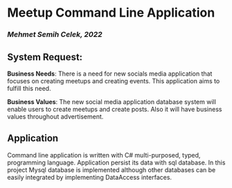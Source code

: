# Meetup Command Line Application

### *Mehmet Semih Celek, 2022*

## System Request: 
**Business Needs**: There is a need for new socials media application that focuses on creating meetups and creating events. This application aims to fulfill this need.

**Business Values**: The new social media application database system will enable users to create meetups and create posts. Also it will have business values throughout advertisement. 

## Application

Command line application is written with C# multi-purposed, typed, programming language. Application persist its data with sql database. In this project Mysql database is implemented although other databases can be easily integrated by implementing DataAccess interfaces. 


